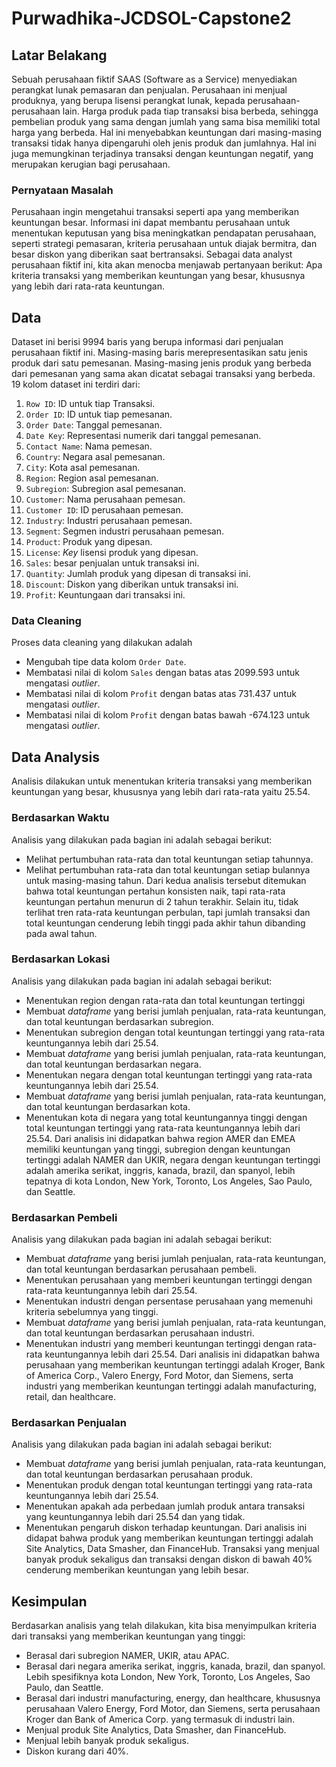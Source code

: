# Purwadhika-JCDSOL-Capstone2
## Latar Belakang
  Sebuah perusahaan fiktif SAAS (Software as a Service) menyediakan perangkat lunak pemasaran dan penjualan. Perusahaan ini menjual produknya, yang berupa lisensi perangkat lunak, kepada perusahaan-perusahaan lain. Harga produk pada tiap transaksi bisa berbeda, sehingga pembelian produk yang sama dengan jumlah yang sama bisa memiliki total harga yang berbeda. Hal ini menyebabkan keuntungan dari masing-masing transaksi tidak hanya dipengaruhi oleh jenis produk dan jumlahnya. Hal ini juga memungkinan terjadinya transaksi dengan keuntungan negatif, yang merupakan kerugian bagi perusahaan.
### Pernyataan Masalah
  Perusahaan ingin mengetahui transaksi seperti apa yang memberikan keuntungan besar. Informasi ini dapat membantu perusahaan untuk menentukan keputusan yang bisa meningkatkan pendapatan perusahaan, seperti strategi pemasaran, kriteria perusahaan untuk diajak bermitra, dan besar diskon yang diberikan saat bertransaksi.
  Sebagai data analyst perusahaan fiktif ini, kita akan menocba menjawab pertanyaan berikut: Apa kriteria transaksi yang memberikan keuntungan yang besar, khususnya yang lebih dari rata-rata keuntungan.
## Data
  Dataset ini berisi 9994 baris yang berupa informasi dari penjualan perusahaan fiktif ini. Masing-masing baris merepresentasikan satu jenis produk dari satu pemesanan. Masing-masing jenis produk yang berbeda dari pemesanan yang sama akan dicatat sebagai transaksi yang berbeda. 19 kolom dataset ini terdiri dari:
1.  `Row ID`: ID untuk tiap Transaksi.
2.  `Order ID`: ID untuk tiap pemesanan.
3.  `Order Date`: Tanggal pemesanan.
4.  `Date Key`: Representasi numerik dari tanggal pemesanan.
5.  `Contact Name`: Nama pemesan.
6.  `Country`: Negara asal pemesanan.
7.  `City`: Kota asal pemesanan.
8.  `Region`: Region asal pemesanan.
9.  `Subregion`: Subregion asal pemesanan.
10. `Customer`: Nama perusahaan pemesan.
11. `Customer ID`: ID perusahaan pemesan.
12. `Industry`: Industri perusahaan pemesan.
13. `Segment`: Segmen industri perusahaan pemesan.
14. `Product`: Produk yang dipesan.
15. `License`: *Key* lisensi produk yang dipesan.
16. `Sales`: besar penjualan untuk transaksi ini.
17. `Quantity`: Jumlah produk yang dipesan di transaksi ini.
18. `Discount`: Diskon yang diberikan untuk transaksi ini.
19. `Profit`: Keuntungaan dari transaksi ini.
### Data Cleaning
Proses data cleaning yang dilakukan adalah
*   Mengubah tipe data kolom `Order Date`.
*   Membatasi nilai di kolom `Sales` dengan batas atas 2099.593 untuk mengatasi *outlier*.
*   Membatasi nilai di kolom `Profit` dengan batas atas 731.437 untuk mengatasi *outlier*.
*   Membatasi nilai di kolom `Profit` dengan batas bawah -674.123 untuk mengatasi *outlier*.
## Data Analysis
Analisis dilakukan untuk menentukan kriteria transaksi yang memberikan keuntungan yang besar, khususnya yang lebih dari rata-rata yaitu 25.54.
### Berdasarkan Waktu
Analisis yang dilakukan pada bagian ini adalah sebagai berikut:
*   Melihat pertumbuhan rata-rata dan total keuntungan setiap tahunnya.
*   Melihat pertumbuhan rata-rata dan total keuntungan setiap bulannya untuk masing-masing tahun.
  Dari kedua analisis tersebut ditemukan bahwa total keuntungan pertahun konsisten naik, tapi rata-rata keuntungan pertahun menurun di 2 tahun terakhir. Selain itu, tidak terlihat tren rata-rata keuntungan perbulan, tapi jumlah transaksi dan total keuntungan cenderung lebih tinggi pada akhir tahun dibanding pada awal tahun.
### Berdasarkan Lokasi
Analisis yang dilakukan pada bagian ini adalah sebagai berikut:
*   Menentukan region dengan rata-rata dan total keuntungan tertinggi
*   Membuat *dataframe* yang berisi jumlah penjualan, rata-rata keuntungan, dan total keuntungan berdasarkan subregion.
*   Menentukan subregion dengan total keuntungan tertinggi yang rata-rata keuntungannya lebih dari 25.54.
*   Membuat *dataframe* yang berisi jumlah penjualan, rata-rata keuntungan, dan total keuntungan berdasarkan negara.
*   Menentukan negara dengan total keuntungan tertinggi yang rata-rata keuntungannya lebih dari 25.54.
*   Membuat *dataframe* yang berisi jumlah penjualan, rata-rata keuntungan, dan total keuntungan berdasarkan kota.
*   Menentukan kota di negara yang total keuntungannya tinggi dengan total keuntungan tertinggi yang rata-rata keuntungannya lebih dari 25.54.
  Dari analisis ini didapatkan bahwa region AMER dan EMEA memiliki keuntungan yang tinggi, subregion dengan keuntungan tertinggi adalah NAMER dan UKIR, negara dengan keuntungan tertinggi adalah amerika serikat, inggris, kanada, brazil, dan spanyol, lebih tepatnya di kota London, New York, Toronto, Los Angeles, Sao Paulo, dan Seattle. 
### Berdasarkan Pembeli
Analisis yang dilakukan pada bagian ini adalah sebagai berikut:
*   Membuat *dataframe* yang berisi jumlah penjualan, rata-rata keuntungan, dan total keuntungan berdasarkan perusahaan pembeli.
*   Menentukan perusahaan yang memberi keuntungan tertinggi dengan rata-rata keuntungannya lebih dari 25.54.
*   Menentukan industri dengan persentase perusahaan yang memenuhi kriteria sebelumnya yang tinggi.
*   Membuat *dataframe* yang berisi jumlah penjualan, rata-rata keuntungan, dan total keuntungan berdasarkan perusahaan industri.
*   Menentukan industri yang memberi keuntungan tertinggi dengan rata-rata keuntungannya lebih dari 25.54.
  Dari analisis ini didapatkan bahwa perusahaan yang memberikan keuntungan tertinggi adalah Kroger, Bank of America Corp., Valero Energy, Ford Motor, dan Siemens, serta industri yang memberikan keuntungan tertinggi adalah manufacturing, retail, dan healthcare.
### Berdasarkan Penjualan
Analisis yang dilakukan pada bagian ini adalah sebagai berikut:
*   Membuat *dataframe* yang berisi jumlah penjualan, rata-rata keuntungan, dan total keuntungan berdasarkan perusahaan produk.
*   Menentukan produk dengan total keuntungan tertinggi yang rata-rata keuntungannya lebih dari 25.54.
*   Menentukan apakah ada perbedaan jumlah produk antara transaksi yang keuntungannya lebih dari 25.54 dan yang tidak.
*   Menentukan pengaruh diskon terhadap keuntungan.
  Dari analisis ini didapat bahwa produk yang memberikan keuntungan tertinggi adalah Site Analytics, Data Smasher, dan FinanceHub. Transaksi yang menjual banyak produk sekaligus dan transaksi dengan diskon di bawah 40% cenderung memberikan keuntungan yang lebih besar. 
## Kesimpulan
Berdasarkan analisis yang telah dilakukan, kita bisa menyimpulkan kriteria dari transaksi yang memberikan keuntungan yang tinggi:
*   Berasal dari subregion NAMER, UKIR, atau APAC.
*   Berasal dari negara amerika serikat, inggris, kanada, brazil, dan spanyol. Lebih spesifiknya kota London, New York, Toronto, Los Angeles, Sao Paulo, dan Seattle.
*   Berasal dari industri manufacturing, energy, dan healthcare, khususnya perusahaan Valero Energy, Ford Motor, dan Siemens, serta perusahaan Kroger dan Bank of America Corp. yang termasuk di industri lain.
*   Menjual produk Site Analytics, Data Smasher, dan FinanceHub.
*   Menjual lebih banyak produk sekaligus.
*   Diskon kurang dari 40%.

